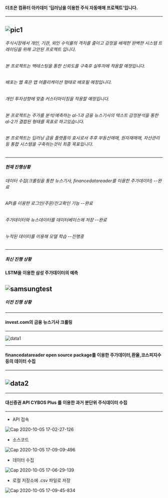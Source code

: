 #### 더조은 컴퓨터 아카데미 '딥러닝을 이용한 주식 자동매매 프로젝트'입니다.
----
![pic1](https://user-images.githubusercontent.com/71945157/95052964-b7e21500-072a-11eb-80a1-8fd45293c0b0.png)
---
###### 주식시장에서 개인, 기관, 외인 수익률의 격차를 줄이고 감정을 배제한 완벽한 시스템 트레이딩을 위해 고안된 프로젝트 입니다.
###### 본 프로젝트는 백테스팅을 통한 신뢰도를 구축후 실투자에 적용할 예정입니다.
###### 배포는 웹 혹은 앱 어플리케이션 형태로 배포될 예정입니다.
###### 개인 투자성향에 맞춤 커스터마이징을 적용할 예정입니다.
###### 본 프로젝트는 주가를 분석/예측하는 al-1과 금융 뉴스기사의 텍스트 감정분석을 통한 al-2가 결합된 형태를 목표로 하고있습니다.
###### 본 프로젝트는 딥러닝 금융 플랫폼의 효시로서 추후 부동산매매, 원자재매매, 자산관리등 통합 시스템을 구축하는것이 최종 목표입니다.
---
##### 현재 진행상황
###### 데이터 수집(크롤링을 통한 뉴스기사, financedatareader를 이용한 주가데이터) --완료
###### API를 이용한 로그인/주문/잔고확인 기능 --완료
###### 주가데이터와 뉴스데이터를 데이터베이스에 저장 --완료
###### 누적된 데이터를 이용해 모델 학습 --진행중

---
##### 최신 진행 상황

#### LSTM을 이용한 삼성 주가데이터의  예측
![samsungtest](https://user-images.githubusercontent.com/71945157/95051761-bfa0ba00-0728-11eb-99e0-ae89d5641db6.png)
---
##### 이전 진행 상황
---
#### invest.com의 금융 뉴스기사 크롤링
---
![data1](https://user-images.githubusercontent.com/71945157/95054321-ae59ac80-072c-11eb-8dca-8ebd2b473127.png)

---
#### financedatareader open source package를 이용한 주가데이터,환율,코스피지수등의 데이터 수집
---
![data2](https://user-images.githubusercontent.com/71945157/95054506-ed87fd80-072c-11eb-88fb-2b2935465815.png)
---

---
#### 대신증권 API CYBOS Plus 를 이용한 과거 분단위 주식데이터 수집
---
- API 접속

![Cap 2020-10-05 17-02-27-126](https://user-images.githubusercontent.com/69662531/95057062-92f0a080-0730-11eb-8dfe-0326433438ac.jpg)

- 소스코드 

![Cap 2020-10-05 17-09-09-496](https://user-images.githubusercontent.com/69662531/95057190-c4696c00-0730-11eb-8afa-80a99940b2ab.png)

- 데이터 수집

![Cap 2020-10-05 17-06-29-139](https://user-images.githubusercontent.com/69662531/95057264-da772c80-0730-11eb-869c-1c4afcf126a7.png)

- 로컬 저장소에 .csv 파일로 저장

![Cap 2020-10-05 17-09-45-834](https://user-images.githubusercontent.com/69662531/95057298-ea8f0c00-0730-11eb-9f99-7e4b4087b27d.png)
